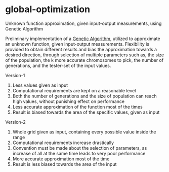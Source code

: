 # global-optimization
Unknown function approximation, given input-output measurements, using Genetic Algorithm 

Preliminary implementation of a [Genetic Algorithm](https://www.geeksforgeeks.org/genetic-algorithms/), utilized to approximate an unknown function, given 
input-output measurements. Flexibility is provided to obtain different results and bias the approximation towards a desired direction, through selection of
multiple parameters such as, the size of the population, the k more accurate chromosomes to pick, the number of generations, and the tester-set of the input 
values.

Version-1

1. Less values given as input
2. Computational requirements are kept on a reasonable level
3. Both the number of generations and the size of population can reach high values, without punishing effect on performance
4. Less accurate approximation of the function most of the times
5. Result is biased towards the area of the specific values, given as input


Version-2

1. Whole grid given as input, containing every possible value inside the range
2. Computational requirements increase drastically
3. Convention must be made about the selection of parameters, as increase of all at the same time leads to very poor performance
4. More accurate approximation most of the time
5. Result is less biased towards the area of the input

